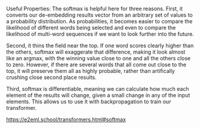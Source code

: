 
Useful Properties:
The softmax is helpful here for three reasons. First, it converts our de-embedding results vector from an arbitrary set of values to a probability distribution. As probabilities, it becomes easier to compare the likelihood of different words being selected and even to compare the likelihood of multi-word sequences if we want to look further into the future.

Second, it thins the field near the top. If one word scores clearly higher than the others, softmax will exaggerate that difference, making it look almost like an argmax, with the winning value close to one and all the others close to zero. However, if there are several words that all come out close to the top, it will preserve them all as highly probable, rather than artifically crushing close second place results.

Third, softmax is differentiable, meaning we can calculate how much each element of the results will change, given a small change in any of the input elements. This allows us to use it with backpropagation to train our transformer.

https://e2eml.school/transformers.html#softmax